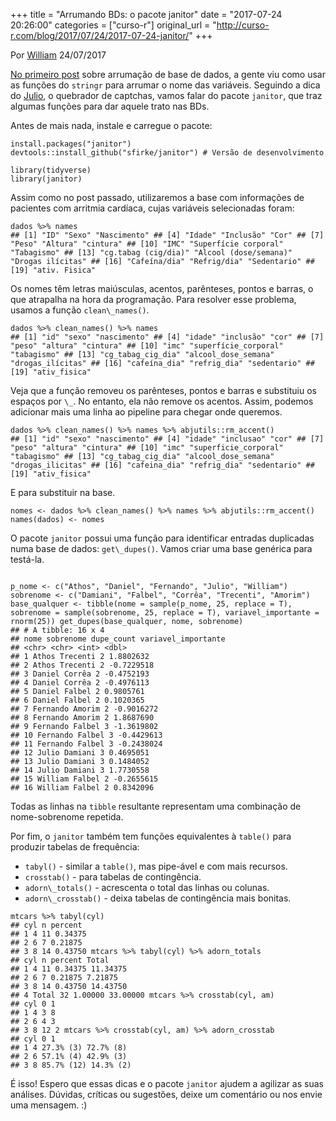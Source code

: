 +++
title = "Arrumando BDs: o pacote janitor"
date = "2017-07-24 20:26:00"
categories = ["curso-r"]
original_url = "http://curso-r.com/blog/2017/07/24/2017-07-24-janitor/"
+++

<p class="text-muted text-uppercase mb-small text-right">
Por <a href="http://curso-r.com/author/william">William</a> 24/07/2017
</p>
<p>
<a href="http://curso-r.com/blog/2017/07/12/2017-07-13-bds_nomes_variaveis/">No
primeiro post</a> sobre arrumação de base de dados, a gente viu como
usar as funções do <code>stringr</code> para arrumar o nome das
variáveis. Seguindo a dica do
<a href="https://www.facebook.com/julio.trecenti">Julio</a>, o quebrador
de captchas, vamos falar do pacote <code>janitor</code>, que traz
algumas funções para dar aquele trato nas BDs.
</p>
<p>
Antes de mais nada, instale e carregue o pacote:
</p>
<pre class="r"><code>install.packages(&quot;janitor&quot;)
devtools::install_github(&quot;sfirke/janitor&quot;) # Vers&#xE3;o de desenvolvimento</code></pre>
<pre class="r"><code>library(tidyverse)
library(janitor)</code></pre>
<p>
Assim como no post passado, utilizaremos a base com informações de
pacientes com arritmia cardíaca, cujas variáveis selecionadas foram:
</p>
<pre class="r"><code>dados %&gt;% names
## [1] &quot;ID&quot; &quot;Sexo&quot; &quot;Nascimento&quot; ## [4] &quot;Idade&quot; &quot;Inclus&#xE3;o&quot; &quot;Cor&quot; ## [7] &quot;Peso&quot; &quot;Altura&quot; &quot;cintura&quot; ## [10] &quot;IMC&quot; &quot;Superf&#xED;cie corporal&quot; &quot;Tabagismo&quot; ## [13] &quot;cg.tabag (cig/dia)&quot; &quot;Alcool (dose/semana)&quot; &quot;Drogas il&#xED;citas&quot; ## [16] &quot;Cafe&#xED;na/dia&quot; &quot;Refrig/dia&quot; &quot;Sedentario&quot; ## [19] &quot;ativ. Fisica&quot;</code></pre>
<p>
Os nomes têm letras maiúsculas, acentos, parênteses, pontos e barras, o
que atrapalha na hora da programação. Para resolver esse problema,
usamos a função <code>clean\_names()</code>.
</p>
<pre class="r"><code>dados %&gt;% clean_names() %&gt;% names
## [1] &quot;id&quot; &quot;sexo&quot; &quot;nascimento&quot; ## [4] &quot;idade&quot; &quot;inclus&#xE3;o&quot; &quot;cor&quot; ## [7] &quot;peso&quot; &quot;altura&quot; &quot;cintura&quot; ## [10] &quot;imc&quot; &quot;superf&#xED;cie_corporal&quot; &quot;tabagismo&quot; ## [13] &quot;cg_tabag_cig_dia&quot; &quot;alcool_dose_semana&quot; &quot;drogas_il&#xED;citas&quot; ## [16] &quot;cafe&#xED;na_dia&quot; &quot;refrig_dia&quot; &quot;sedentario&quot; ## [19] &quot;ativ_fisica&quot;</code></pre>
<p>
Veja que a função removeu os parênteses, pontos e barras e substituiu os
espaços por <code>\_</code>. No entanto, ela não remove os acentos.
Assim, podemos adicionar mais uma linha ao pipeline para chegar onde
queremos.
</p>
<pre class="r"><code>dados %&gt;% clean_names() %&gt;% names %&gt;% abjutils::rm_accent()
## [1] &quot;id&quot; &quot;sexo&quot; &quot;nascimento&quot; ## [4] &quot;idade&quot; &quot;inclusao&quot; &quot;cor&quot; ## [7] &quot;peso&quot; &quot;altura&quot; &quot;cintura&quot; ## [10] &quot;imc&quot; &quot;superficie_corporal&quot; &quot;tabagismo&quot; ## [13] &quot;cg_tabag_cig_dia&quot; &quot;alcool_dose_semana&quot; &quot;drogas_ilicitas&quot; ## [16] &quot;cafeina_dia&quot; &quot;refrig_dia&quot; &quot;sedentario&quot; ## [19] &quot;ativ_fisica&quot;</code></pre>
<p>
E para substituir na base.
</p>
<pre class="r"><code>nomes &lt;- dados %&gt;% clean_names() %&gt;% names %&gt;% abjutils::rm_accent() names(dados) &lt;- nomes</code></pre>

<p>
O pacote <code>janitor</code> possui uma função para identificar
entradas duplicadas numa base de dados: <code>get\_dupes()</code>. Vamos
criar uma base genérica para testá-la.
</p>
<pre class="r"><code>
p_nome &lt;- c(&quot;Athos&quot;, &quot;Daniel&quot;, &quot;Fernando&quot;, &quot;Julio&quot;, &quot;William&quot;)
sobrenome &lt;- c(&quot;Damiani&quot;, &quot;Falbel&quot;, &quot;Corr&#xEA;a&quot;, &quot;Trecenti&quot;, &quot;Amorim&quot;) base_qualquer &lt;- tibble(nome = sample(p_nome, 25, replace = T), sobrenome = sample(sobrenome, 25, replace = T), variavel_importante = rnorm(25)) get_dupes(base_qualquer, nome, sobrenome)
## # A tibble: 16 x 4
## nome sobrenome dupe_count variavel_importante
## &lt;chr&gt; &lt;chr&gt; &lt;int&gt; &lt;dbl&gt;
## 1 Athos Trecenti 2 1.8802632
## 2 Athos Trecenti 2 -0.7229518
## 3 Daniel Corr&#xEA;a 2 -0.4752193
## 4 Daniel Corr&#xEA;a 2 -0.4976113
## 5 Daniel Falbel 2 0.9805761
## 6 Daniel Falbel 2 0.1020365
## 7 Fernando Amorim 2 -0.9016272
## 8 Fernando Amorim 2 1.8687690
## 9 Fernando Falbel 3 -1.3619802
## 10 Fernando Falbel 3 -0.4429613
## 11 Fernando Falbel 3 -0.2438024
## 12 Julio Damiani 3 0.4695051
## 13 Julio Damiani 3 0.1484052
## 14 Julio Damiani 3 1.7730558
## 15 William Falbel 2 -0.2655615
## 16 William Falbel 2 0.8342096</code></pre>
<p>
Todas as linhas na <code>tibble</code> resultante representam uma
combinação de nome-sobrenome repetida.
</p>

<p>
Por fim, o <code>janitor</code> também tem funções equivalentes à
<code>table()</code> para produzir tabelas de frequência:
</p>
<ul>
<li>
<code>tabyl()</code> - similar a <code>table()</code>, mas pipe-ável e
com mais recursos.
</li>
<li>
<code>crosstab()</code> - para tabelas de contingência.
</li>
<li>
<code>adorn\_totals()</code> - acrescenta o total das linhas ou colunas.
</li>
<li>
<code>adorn\_crosstab()</code> - deixa tabelas de contingência mais
bonitas.
</li>
</ul>
<pre class="r"><code>mtcars %&gt;% tabyl(cyl)
## cyl n percent
## 1 4 11 0.34375
## 2 6 7 0.21875
## 3 8 14 0.43750 mtcars %&gt;% tabyl(cyl) %&gt;% adorn_totals
## cyl n percent Total
## 1 4 11 0.34375 11.34375
## 2 6 7 0.21875 7.21875
## 3 8 14 0.43750 14.43750
## 4 Total 32 1.00000 33.00000 mtcars %&gt;% crosstab(cyl, am)
## cyl 0 1
## 1 4 3 8
## 2 6 4 3
## 3 8 12 2 mtcars %&gt;% crosstab(cyl, am) %&gt;% adorn_crosstab
## cyl 0 1
## 1 4 27.3% (3) 72.7% (8)
## 2 6 57.1% (4) 42.9% (3)
## 3 8 85.7% (12) 14.3% (2)</code></pre>
<p>
É isso! Espero que essas dicas e o pacote <code>janitor</code> ajudem a
agilizar as suas análises. Dúvidas, críticas ou sugestões, deixe um
comentário ou nos envie uma mensagem. :)
</p>

